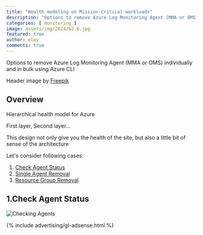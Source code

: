 ```yaml
---
title: "Health modeling on Mission-Critical workloads"
description: "Options to remove Azure Log Monitoring Agent (MMA or OMS) individually and in bulk using Azure CLI"
categories: [ monitoring ]
image: assets/img/2024/62.0.jpg
featured: true
author: eloy
comments: true
---
```


Options to remove Azure Log Monitoring Agent (MMA or OMS) individually and in bulk using Azure CLI

Header image by <a href="https://www.freepik.com/free-photo/finger-pressing-delete-key_944367.htm#fromView=search&page=1&position=0&uuid=df9eb214-de1b-4daf-83e9-4af345b38a52">Freepik</a>

## Overview

Hierarchical health model for Azure

First layer, Second layer...

This design not only give you the health of the site, but also a little bit of sense of the architecture






Let's consider following cases:

1. [Check Agent Status](#1check-agent-status)
2. [Single Agent Removal](#2removing-from-single-vm)
3. [Resource Group Removal](#3resource-group-removal)

## 1.Check Agent Status

![Checking Agents]({{site.baseurl}}/assets/img/2024/60.1.png)

{% include advertising/gl-adsense.html %}
